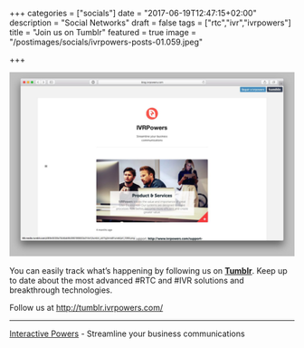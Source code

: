+++
categories = ["socials"]
date = "2017-06-19T12:47:15+02:00"
description = "Social Networks"
draft = false
tags = ["rtc","ivr","ivrpowers"]
title = "Join us on Tumblr"
featured = true
image = "/postimages/socials/ivrpowers-posts-01.059.jpeg"

+++

![IVRPowers Tumblr](/postimages/socials/ivrpowers-tumblr.jpg)

You can easily track what’s happening by following us on **[Tumblr](http://tumblr.ivrpowers.com/)**. Keep up to date about the most advanced #RTC and #IVR solutions and breakthrough technologies.  

Follow us at http://tumblr.ivrpowers.com/

---
[Interactive Powers](http://www.ivrpowers.com/) - Streamline your business communications


